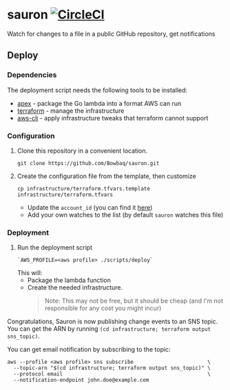 # sauron [![CircleCI](https://circleci.com/gh/Bowbaq/sauron.svg?style=svg&circle-token=bee68e9ea89b65e9164ef72128ecd6e8e70146aa)](https://circleci.com/gh/Bowbaq/sauron)
Watch for changes to a file in a public GitHub repository, get notifications

## Deploy

### Dependencies

The deployment script needs the following tools to be installed:

- [apex](https://github.com/apex/apex) - package the Go lambda into a format AWS can run
- [terraform](https://github.com/hashicorp/terraform) - manage the infrastructure
- [aws-cli](https://aws.amazon.com/cli/) - apply infrastructure tweaks that terraform cannot support

### Configuration

1. Clone this repository in a convenient location.
    ```shell
    git clone https://github.com/Bowbaq/sauron.git
    ```
1. Create the configuration file from the template, then customize
    ```
    cp infrastructure/terraform.tfvars.template infrastructure/terraform.tfvars
    ```
    - Update the `account_id` (you can find it [here](https://console.aws.amazon.com/support/home))
    - Add your own watches to the list (by default `sauron` watches this file)
    
### Deployment

1. Run the deployment script
    ```shell
    `AWS_PROFILE=<aws profile> ./scripts/deploy`
    ```
    This will:
    - Package the lambda function
    - Create the needed infrastructure.
      > Note: This may not be free, but it should be cheap (and I'm not responsible for any cost you might incur)

Congratulations, Sauron is now publishing change events to an SNS topic. You can get the ARN by running
`(cd infrastructure; terraform output sns_topic)`.

You can get email notification by subscribing to the topic:
```shell
aws --profile <aws profile> sns subscribe                        \
  --topic-arn "$(cd infrastructure; terraform output sns_topic)" \
  --protocol email                                               \
  --notification-endpoint john.doe@example.com
```
